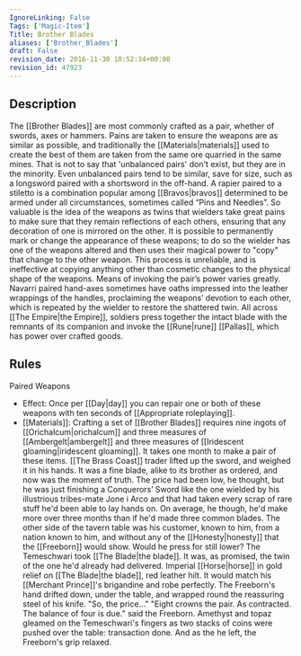 ```yaml
---
IgnoreLinking: False
Tags: ['Magic-Item']
Title: Brother Blades
aliases: ['Brother_Blades']
draft: False
revision_date: 2016-11-30 10:52:34+00:00
revision_id: 47923
---
```


## Description
The [[Brother Blades]] are most commonly crafted as a pair, whether of swords, axes or hammers. Pains are taken to ensure the weapons are as similar as possible, and traditionally the [[Materials|materials]] used to create the best of them are taken from the same ore quarried in the same mines. That is not to say that 'unbalanced pairs' don't exist, but they are in the minority. Even unbalanced pairs tend to be similar, save for size, such as a longsword paired with a shortsword in the off-hand. A rapier paired to a stiletto is a combination popular among [[Bravos|bravos]] determined to be armed under all circumstances, sometimes called “Pins and Needles”. So valuable is the idea of the weapons as twins that wielders take great pains to make sure that they remain reflections of each others, ensuring that any decoration of one is mirrored on the other. 
It is possible to permanently mark or change the appearance of these weapons; to do so the wielder has one of the weapons altered and then uses their magical power to "copy" that change to the other weapon. This process is unreliable, and is ineffective at copying anything other than cosmetic changes to the physical shape of the weapons.
Means of invoking the pair’s power varies greatly. Navarri paired hand-axes sometimes have oaths impressed into the leather wrappings of the handles, proclaiming the weapons’ devotion to each other, which is repeated by the wielder to restore the shattered twin. All across [[The Empire|the Empire]], soldiers press together the intact blade with the remnants of its companion and invoke the [[Rune|rune]] [[Pallas]], which has power over crafted goods.
## Rules
Paired Weapons
* Effect: Once per [[Day|day]] you can repair one or both of these weapons with ten seconds of [[Appropriate roleplaying]].
* [[Materials]]: Crafting a set of [[Brother Blades]] requires nine ingots of [[Orichalcum|orichalcum]] and three measures of [[Ambergelt|ambergelt]] and three measures of [[Iridescent gloaming|iridescent gloaming]]. It takes one month to make a pair of these items.
[[The Brass Coast]] trader lifted up the sword, and weighed it in his hands. It was a fine blade, alike to its brother as ordered, and now was the moment of truth. The price had been low, he thought, but he was just finishing a Conquerors’ Sword like the one wielded by his illustrious tribes-mate Jone i Arco and that had taken every scrap of rare stuff he'd been able to lay hands on. On average, he though, he'd make more over three months than if he'd made three common blades. The other side of the tavern table was his customer, known to him, from a nation known to him, and without any of the [[Honesty|honesty]] that the [[Freeborn]] would show. Would he press for still lower?
The Temeschwari took [[The Blade|the blade]]. It was, as promised, the twin of the one he'd already had delivered. Imperial [[Horse|horse]] in gold relief on [[The Blade|the blade]], red leather hilt. It would match his [[Merchant Prince]]'s brigandine and robe perfectly.
The Freeborn's hand drifted down, under the table, and wrapped round the reassuring steel of his knife. 
"So, the price..."
"Eight crowns the pair. As contracted. The balance of four is due." said the Freeborn. Amethyst and topaz gleamed on the Temeschwari's fingers as two stacks of coins were pushed over the table: transaction done.
And as the he left, the Freeborn's grip relaxed.